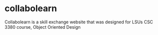 # collabolearn
Collabolearn is a skill exchange website that was designed for LSUs CSC 3380 course, Object Oriented Design
